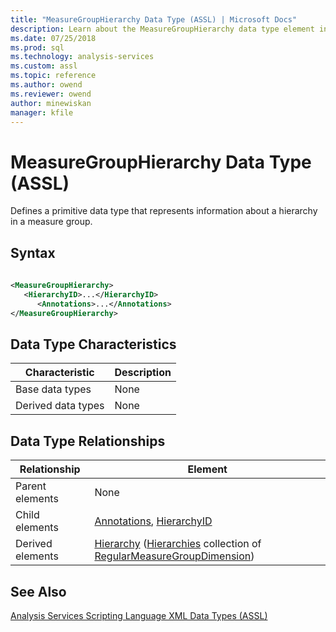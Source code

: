 ```yaml
---
title: "MeasureGroupHierarchy Data Type (ASSL) | Microsoft Docs"
description: Learn about the MeasureGroupHierarchy data type element in the Analysis Services Scripting Language (ASSL) schema.
ms.date: 07/25/2018
ms.prod: sql
ms.technology: analysis-services
ms.custom: assl
ms.topic: reference
ms.author: owend
ms.reviewer: owend
author: minewiskan
manager: kfile
---
```

# MeasureGroupHierarchy Data Type (ASSL)

  Defines a primitive data type that represents information about a hierarchy in a measure group.  
  
## Syntax  
  
```xml  
  
<MeasureGroupHierarchy>  
   <HierarchyID>...</HierarchyID>  
      <Annotations>...</Annotations>  
</MeasureGroupHierarchy>  
```  
  
## Data Type Characteristics  
  
|Characteristic|Description|  
|--------------------|-----------------|  
|Base data types|None|  
|Derived data types|None|  
  
## Data Type Relationships  
  
|Relationship|Element|  
|------------------|-------------|  
|Parent elements|None|  
|Child elements|[Annotations](../collections/annotations-element-assl.md), [HierarchyID](../properties/hierarchyid-element-assl.md)|  
|Derived elements|[Hierarchy](../objects/hierarchy-element-assl.md) ([Hierarchies](../collections/hierarchies-element-assl.md) collection of [RegularMeasureGroupDimension](regularmeasuregroupdimension-data-type-assl.md))|  
  
## See Also  
 [Analysis Services Scripting Language XML Data Types &#40;ASSL&#41;](analysis-services-scripting-language-xml-data-types-assl.md)  
  
  
